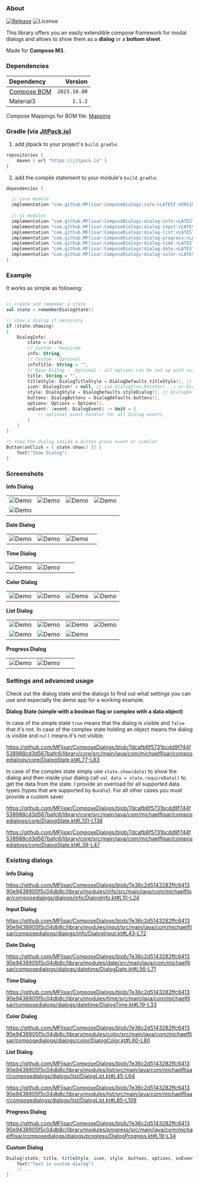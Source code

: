 ### About

[![Release](https://jitpack.io/v/MFlisar/ComposeDialogs.svg)](https://jitpack.io/#MFlisar/ComposeDialogs)
![License](https://img.shields.io/github/license/MFlisar/ComposeDialogs)

This library offers you an easily extendible compose framework for modal dialogs and allows to show them as a **dialog** or a **bottom sheet**.

Made for **Compose M3**.

### Dependencies

| Dependency |        Version |
|:-------------------------------------------------------------------- |---------------:|
| [Compose BOM](https://developer.android.com/jetpack/compose/bom/bom) |   `2023.10.00` |
| Material3 | `1.1.2` |

Compose Mappings for BOM file: [Mapping](https://developer.android.com/jetpack/compose/bom/bom-mapping)

### Gradle (via [JitPack.io](https://jitpack.io/))

1. add jitpack to your project's `build.gradle`:
```groovy
repositories {
    maven { url "https://jitpack.io" }
}
```

2. add the compile statement to your module's `build.gradle`:
```groovy
dependencies {

  // core module
  implementation "com.github.MFlisar:ComposeDialogs:core:<LATEST-VERSION>"
  
  // ui modules
  implementation "com.github.MFlisar:ComposeDialogs:dialog-info:<LATEST-VERSION>"
  implementation "com.github.MFlisar:ComposeDialogs:dialog-input:<LATEST-VERSION>"
  implementation "com.github.MFlisar:ComposeDialogs:dialog-list:<LATEST-VERSION>"
  implementation "com.github.MFlisar:ComposeDialogs:dialog-progress:<LATEST-VERSION>"
  implementation "com.github.MFlisar:ComposeDialogs:dialog-time:<LATEST-VERSION>"
  implementation "com.github.MFlisar:ComposeDialogs:dialog-date:<LATEST-VERSION>"
  implementation "com.github.MFlisar:ComposeDialogs:dialog-color:<LATEST-VERSION>"
}
```

### Example

It works as simple as following:

```kotlin

// create and remember a state
val state = rememberDialogState()

// show a dialog if necessary
if (state.showing)
{
    DialogInfo(
        state = state,
        // Custom - Required
        info: String,
        // Custom - Optional
        infoTitle: String = "",
        // Base Dialog -  Optional - all options can be set up with custom attributes, following are just the default examples
        title: String = "",
        titleStyle: DialogTitleStyle = DialogDefaults.titleStyle(), // or DialogDefaults.titleStyleSmall() => both have a few settings...
        icon: DialogIcon? = null, // use DialogIcon.Painter(...) or DialogIcon.Vector(...) to add an icon
        style: DialogStyle = DialogDefaults.styleDialog(), // DialogDefaults.styleBottomSheet() => both have a few settings...
        buttons: DialogButtons = DialogDefaults.buttons(),
        options: Options = Options(),
        onEvent: (event: DialogEvent) -> Unit = {
            // optional event handler for all dialog events
        }
    )
}

// show the dialog inside a button press event or similar
Button(onClick = { state.show() }) {
    Text("Show Dialog")
}
```

### Screenshots

**Info Dialog**

| | | | |
| :---: | :---: | :---: | :---: |
| ![Demo](screenshots/demo_info1.jpg?raw=true "Demo") | ![Demo](screenshots/demo_info2.jpg?raw=true "Demo") | ![Demo](screenshots/demo_info3.jpg?raw=true "Demo") | ![Demo](screenshots/demo_info5.jpg?raw=true "Demo") |
| ![Demo](screenshots/demo_info5.jpg?raw=true "Demo") |  |  |  |


**Date Dialog**

| | | | |
| :---: | :---: | :---: | :---: |
| ![Demo](screenshots/demo_calendar1.jpg?raw=true "Demo") | ![Demo](screenshots/demo_calendar2.jpg?raw=true "Demo") | ![Demo](screenshots/demo_calendar3.jpg?raw=true "Demo") | |

**Time Dialog**

| | | | |
| :---: | :---: | :---: | :---: |
| ![Demo](screenshots/demo_time1.jpg?raw=true "Demo") | ![Demo](screenshots/demo_time2.jpg?raw=true "Demo") | |  |

**Color Dialog**

| | | | |
| :---: | :---: | :---: | :---: |
| ![Demo](screenshots/demo_color1.jpg?raw=true "Demo") | ![Demo](screenshots/demo_color2.jpg?raw=true "Demo") | ![Demo](screenshots/demo_color3.jpg?raw=true "Demo") | ![Demo](screenshots/demo_color4.jpg?raw=true "Demo") |

**List Dialog**

| | | | |
| :---: | :---: | :---: | :---: |
| ![Demo](screenshots/demo_list1.jpg?raw=true "Demo") | ![Demo](screenshots/demo_list2.jpg?raw=true "Demo") | ![Demo](screenshots/demo_list3.jpg?raw=true "Demo") | ![Demo](screenshots/demo_list4.jpg?raw=true "Demo") |
| ![Demo](screenshots/demo_list5.jpg?raw=true "Demo") | ![Demo](screenshots/demo_list6.jpg?raw=true "Demo") | ![Demo](screenshots/demo_list7.jpg?raw=true "Demo") | |

**Progress Dialog**

| | | | |
| :---: | :---: | :---: | :---: |
| ![Demo](screenshots/demo_progress1.jpg?raw=true "Demo") | ![Demo](screenshots/demo_progress2.jpg?raw=true "Demo") | |  |


### Settings and advanced usage

Check out the dialog state and the dialogs to find out what settings you can use and especially the demo app for a working example.

**Dialog State (simple with a boolean flag or complex with a data object)**

In case of the simple state `true` means that the dialog is visible and `false` that it's not. In case of the complex state holding an object means the dialog is visible and `null` means it's not visible.

https://github.com/MFlisar/ComposeDialogs/blob/7dcafb6f5731bcdd9f744f538988cd3d567bafc6/library/core/src/main/java/com/michaelflisar/composedialogs/core/DialogState.kt#L77-L83

In case of the complex state simply use `state.show(data)` to show the dialog and then inside your dialog call `val data = state.requireData()` to get the data from the state. I provide an overload for all supported data types (types that are supported by `Bundle`). For all other cases you must provide a custom saver.

https://github.com/MFlisar/ComposeDialogs/blob/7dcafb6f5731bcdd9f744f538988cd3d567bafc6/library/core/src/main/java/com/michaelflisar/composedialogs/core/DialogState.kt#L131-L138

https://github.com/MFlisar/ComposeDialogs/blob/7dcafb6f5731bcdd9f744f538988cd3d567bafc6/library/core/src/main/java/com/michaelflisar/composedialogs/core/DialogState.kt#L39-L47
  
### Existing dialogs

**Info Dialog**

https://github.com/MFlisar/ComposeDialogs/blob/7e36c2d5143282ffc641390e9438905f5c04db8c/library/modules/info/src/main/java/com/michaelflisar/composedialogs/dialogs/info/DialogInfo.kt#L10-L24

**Input Dialog**

https://github.com/MFlisar/ComposeDialogs/blob/7e36c2d5143282ffc641390e9438905f5c04db8c/library/modules/input/src/main/java/com/michaelflisar/composedialogs/dialogs/info/DialogInput.kt#L43-L72

**Date Dialog**

https://github.com/MFlisar/ComposeDialogs/blob/7e36c2d5143282ffc641390e9438905f5c04db8c/library/modules/date/src/main/java/com/michaelflisar/composedialogs/dialogs/datetime/DialogDate.kt#L56-L71

**Time Dialog**

https://github.com/MFlisar/ComposeDialogs/blob/7e36c2d5143282ffc641390e9438905f5c04db8c/library/modules/time/src/main/java/com/michaelflisar/composedialogs/dialogs/datetime/DialogTime.kt#L19-L33

**Color Dialog**

https://github.com/MFlisar/ComposeDialogs/blob/7e36c2d5143282ffc641390e9438905f5c04db8c/library/modules/color/src/main/java/com/michaelflisar/composedialogs/dialogs/color/DialogColor.kt#L60-L80

**List Dialog**

https://github.com/MFlisar/ComposeDialogs/blob/7e36c2d5143282ffc641390e9438905f5c04db8c/library/modules/list/src/main/java/com/michaelflisar/composedialogs/dialogs/list/DialogList.kt#L45-L64

https://github.com/MFlisar/ComposeDialogs/blob/7e36c2d5143282ffc641390e9438905f5c04db8c/library/modules/list/src/main/java/com/michaelflisar/composedialogs/dialogs/list/DialogList.kt#L85-L109

**Progress Dialog**

https://github.com/MFlisar/ComposeDialogs/blob/7e36c2d5143282ffc641390e9438905f5c04db8c/library/modules/progress/src/main/java/com/michaelflisar/composedialogs/dialogs/progress/DialogProgress.kt#L19-L34

**Custom Dialog**

```kotlin
Dialog(state, title, titleStyle, icon, style, buttons, options, onEvent = onEvent) {
	Text("Text in custom dialog")
	// ...
}
```